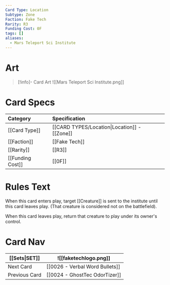 ```yaml
---
Card Type: Location
Subtype: Zone
Faction: Fake Tech
Rarity: R3
Funding Cost: 0F
tags: []
aliases:
  - Mars Teleport Sci Institute
---
```

# Art

> [!info]- Card Art
> ![[Mars Teleport Sci Institute.png]]

# Card Specs

| Category | Specification| 
| :--- | :--- |
| [[Card Type]] | [[CARD TYPES/Location\|Location]] - [[Zone]] |  
| [[Faction]] | [[Fake Tech]] |  
| [[Rarity]] | [[R3]] |  
| [[Funding Cost]] | [[0F]] | 

# Rules Text  

When this card enters play, target [[Creature]] is sent to the institute until this card leaves play. (That creature is considered not on the battlefield).  

When this card leaves play, return that creature to play under its owner's control.  


# Card Nav

| [[Sets\|SET]]           | ![[faketechlogo.png]]          |
| ------------- | ------------------------------ |
| Next Card     | [[0026 - Verbal Word Bullets]] |
| Previous Card | [[0024 - GhostTec OdorTizer]]         |



